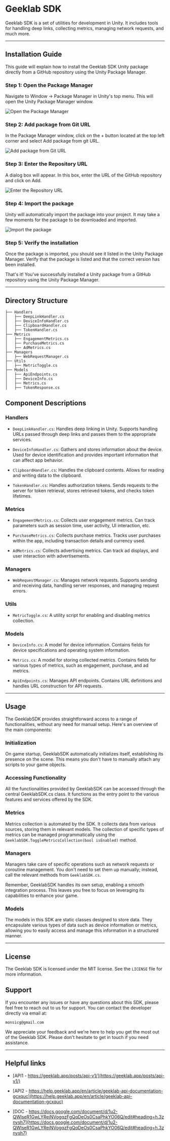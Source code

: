 
# Geeklab SDK

Geeklab SDK is a set of utilities for development in Unity. It includes tools for handling deep links, collecting metrics, managing network requests, and much more.

---

## Installation Guide
This guide will explain how to install the Geeklab SDK Unity package directly from a GitHub repository using the Unity Package Manager.

### Step 1: Open the Package Manager
Navigate to Window -> Package Manager in Unity's top menu. This will open the Unity Package Manager window.

![Open the Package Manager](Documentation~/Screenshots/Screenshot_001.png)

### Step 2: Add package from Git URL
In the Package Manager window, click on the + button located at the top left corner and select Add package from git URL.

![Add package from Git URL](Documentation~/Screenshots/Screenshot_002.png)

### Step 3: Enter the Repository URL
A dialog box will appear. In this box, enter the URL of the GitHub repository and click on Add.

![Enter the Repository URL](Documentation~/Screenshots/Screenshot_003.png)

### Step 4: Import the package
Unity will automatically import the package into your project. It may take a few moments for the package to be downloaded and imported.

![Import the package](Documentation~/Screenshots/Screenshot_004.png)

### Step 5: Verify the installation
Once the package is imported, you should see it listed in the Unity Package Manager. Verify that the package is listed and that the correct version has been installed.

That's it! You've successfully installed a Unity package from a GitHub repository using the Unity Package Manager.

---

## Directory Structure
```
├── Handlers
│   ├── DeepLinkHandler.cs
│   ├── DeviceInfoHandler.cs
│   ├── ClipboardHandler.cs
│   ├── TokenHandler.cs
├── Metrics
│   ├── EngagementMetrics.cs
│   ├── PurchaseMetrics.cs
│   ├── AdMetrics.cs
├── Managers
│   ├── WebRequestManager.cs
├── Utils
│   ├── MetricToggle.cs
├── Models
│   ├── ApiEndpoints.cs
│   ├── DeviceInfo.cs
│   ├── Metrics.cs
│   ├── TokenResponse.cs
```


## Component Descriptions

### Handlers

- `DeepLinkHandler.cs`: Handles deep linking in Unity. Supports handling URLs passed through deep links and passes them to the appropriate services.

- `DeviceInfoHandler.cs`: Gathers and stores information about the device. Used for device identification and provides important information that can affect app behavior.

- `ClipboardHandler.cs`: Handles the clipboard contents. Allows for reading and writing data to the clipboard.

- `TokenHandler.cs`: Handles authorization tokens. Sends requests to the server for token retrieval, stores retrieved tokens, and checks token lifetimes.

### Metrics

- `EngagementMetrics.cs`: Collects user engagement metrics. Can track parameters such as session time, user activity, UI interaction, etc.

- `PurchaseMetrics.cs`: Collects purchase metrics. Tracks user purchases within the app, including transaction details and currency used.

- `AdMetrics.cs`: Collects advertising metrics. Can track ad displays, and user interaction with advertisements.

### Managers

- `WebRequestManager.cs`: Manages network requests. Supports sending and receiving data, handling server responses, and managing request errors.

### Utils

- `MetricToggle.cs`: A utility script for enabling and disabling metrics collection.

### Models

- `DeviceInfo.cs`: A model for device information. Contains fields for device specifications and operating system information.

- `Metrics.cs`: A model for storing collected metrics. Contains fields for various types of metrics, such as engagement, purchase, and ad metrics.

- `ApiEndpoints.cs`: Manages API endpoints. Contains URL definitions and handles URL construction for API requests.

---


## Usage

The GeeklabSDK provides straightforward access to a range of functionalities, without any need for manual setup. Here's an overview of the main components:


### Initialization

On game startup, GeeklabSDK automatically initializes itself, establishing its presence on the scene. This means you don't have to manually attach any scripts to your game objects.


### Accessing Functionality

All the functionalities provided by GeeklabSDK can be accessed through the central GeeklabSDK.cs class. It functions as the entry point to the various features and services offered by the SDK.


### Metrics

Metrics collection is automated by the SDK. It collects data from various sources, storing them in relevant models. The collection of specific types of metrics can be managed programmatically using the `GeeklabSDK.ToggleMetricsCollection(bool isEnabled)` method.


### Managers

Managers take care of specific operations such as network requests or coroutine management. You don't need to set them up manually; instead, call the relevant methods from `GeeklabSDK.cs`.

Remember, GeeklabSDK handles its own setup, enabling a smooth integration process. This leaves you free to focus on leveraging its capabilities to enhance your game.


### Models

The models in this SDK are static classes designed to store data. They encapsulate various types of data such as device information or metrics, allowing you to easily access and manage this information in a structured manner.

---

## License

The Geeklab SDK is licensed under the MIT license. See the `LICENSE` file for more information.


## Support

If you encounter any issues or have any questions about this SDK, please feel free to reach out to us for support. You can contact the developer directly via email at:

`monsicg@gmail.com`

We appreciate your feedback and we're here to help you get the most out of the Geeklab SDK. Please don't hesitate to get in touch if you need assistance.

---

## Helpful links

- [API1 - https://geeklab.app/posts/api-v1/](https://geeklab.app/posts/api-v1/)

- [API2 - https://help.geeklab.app/en/article/geeklab-api-documentation-gcxquc](https://help.geeklab.app/en/article/geeklab-api-documentation-gcxquc)

- [DOC - https://docs.google.com/document/d/1u2-QWlseR1GwLYRejNVogqzFgQqDeOs0CsaPhkYO06Q/edit#heading=h.3znysh7](https://docs.google.com/document/d/1u2-QWlseR1GwLYRejNVogqzFgQqDeOs0CsaPhkYO06Q/edit#heading=h.3znysh7)